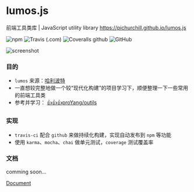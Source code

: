 # lumos.js
前端工具类库 | JavaScript utility library
https://pichurchill.github.io/lumos.js

![npm](https://img.shields.io/npm/v/lumos.js.svg)
![Travis (.com)](https://img.shields.io/travis/com/pichurchill/lumos.js.svg)
![Coveralls github](https://img.shields.io/coveralls/github/PichurChill/lumos.js.svg)
![GitHub](https://img.shields.io/github/license/PichurChill/lumos.js.svg)

![screenshot](http://blog.cdn.ifrena.com/%E5%B1%8F%E5%B9%95%E5%BF%AB%E7%85%A7%202019-07-05%20%E4%B8%8B%E5%8D%8810.59.49.png)

### 目的
-  `lumos` 来源：[哈利波特](https://harrypotter.fandom.com/wiki/Lumos_Maxima)
- 一直想较完整地做一个较“现代化构建”的项目学习下，顺便整理一下一些常用的前端工具类
- 参考并学习： [👍👍👍proYang/outils](https://github.com/proYang/outils)

### 实现
- `travis-ci` 配合 `github` 来做持续化构建，实现自动发布到 `npm` 等功能
- 使用 `karma`、`mocha`、`chai` 做单元测试，`coverage` 测试覆盖率

### 文档
comming soon...

[Document](https://pichurchill.github.io/lumos.js/#/document)

